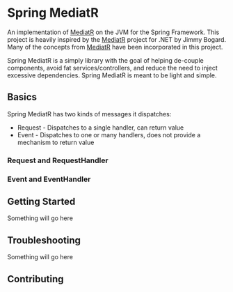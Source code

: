 # Spring MediatR

An implementation of [MediatR](https://github.com/jbogard/MediatR) on the JVM for the Spring Framework. This project is heavily inspired by
the [MediatR](https://github.com/jbogard/MediatR) project for .NET by Jimmy Bogard. Many of the concepts
from [MediatR](https://github.com/jbogard/MediatR) have been incorporated in this project.

Spring MediatR is a simply library with the goal of helping de-couple components, avoid 
fat services/controllers, and reduce the need to inject excessive dependencies. Spring MediatR 
is meant to be light and simple.

## Basics

Spring MediatR has two kinds of messages it dispatches:

* Request - Dispatches to a single handler, can return value
* Event - Dispatches to one or many handlers, does not provide a mechanism to return value

### Request and RequestHandler

### Event and EventHandler


## Getting Started

Something will go here

## Troubleshooting

Something will go here

## Contributing


